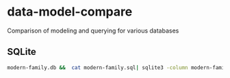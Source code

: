 # data-model-compare
Comparison of modeling and querying for various databases

## SQLite

```sh
modern-family.db &&  cat modern-family.sql| sqlite3 -column modern-family.db
```